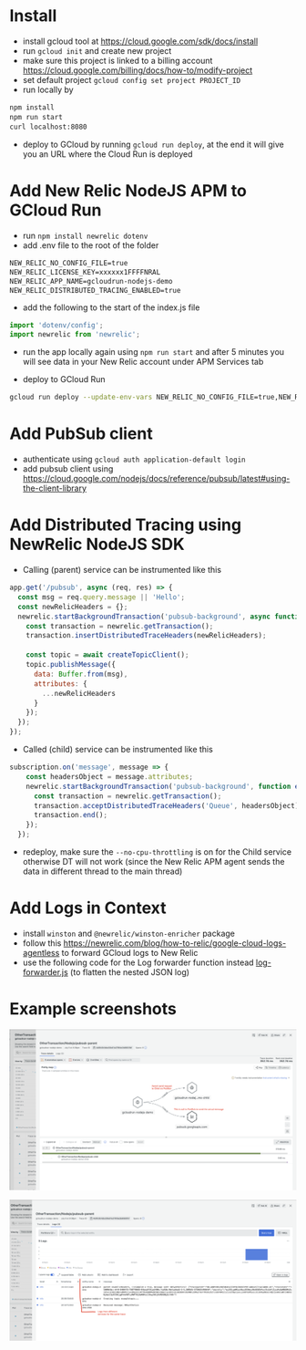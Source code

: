 # Install
- install gcloud tool at https://cloud.google.com/sdk/docs/install
- run `gcloud init` and create new project
- make sure this project is linked to a billing account https://cloud.google.com/billing/docs/how-to/modify-project
- set default project `gcloud config set project PROJECT_ID`
- run locally by

```bash
npm install
npm run start
curl localhost:8080
```

- deploy to GCloud by running `gcloud run deploy`, at the end it will give you an URL where the Cloud Run is deployed

# Add New Relic NodeJS APM to GCloud Run
- run `npm install newrelic dotenv`
- add .env file to the root of the folder

```dotenv
NEW_RELIC_NO_CONFIG_FILE=true
NEW_RELIC_LICENSE_KEY=xxxxxx1FFFFNRAL
NEW_RELIC_APP_NAME=gcloudrun-nodejs-demo
NEW_RELIC_DISTRIBUTED_TRACING_ENABLED=true
```

- add the following to the start of the index.js file

```javascript
import 'dotenv/config';
import newrelic from 'newrelic';
```

- run the app locally again using `npm run start` and after 5 minutes you will see data in your New Relic account under APM Services tab

- deploy to GCloud Run

```bash
gcloud run deploy --update-env-vars NEW_RELIC_NO_CONFIG_FILE=true,NEW_RELIC_LICENSE_KEY=xxxxxx1FFFFNRAL,NEW_RELIC_APP_NAME=gcloudrun-nodejs-demo,NEW_RELIC_DISTRIBUTED_TRACING_ENABLED=true
```

# Add PubSub client

- authenticate using `gcloud auth application-default login`
- add pubsub client using https://cloud.google.com/nodejs/docs/reference/pubsub/latest#using-the-client-library

# Add Distributed Tracing using NewRelic NodeJS SDK

- Calling (parent) service can be instrumented like this

```js
app.get('/pubsub', async (req, res) => {
  const msg = req.query.message || 'Hello';
  const newRelicHeaders = {};
  newrelic.startBackgroundTransaction('pubsub-background', async function executeTransaction() {
    const transaction = newrelic.getTransaction();
    transaction.insertDistributedTraceHeaders(newRelicHeaders);

    const topic = await createTopicClient();
    topic.publishMessage({
      data: Buffer.from(msg),
      attributes: {
        ...newRelicHeaders
      }
    });
  });
});
```

- Called (child) service can be instrumented like this

```js
subscription.on('message', message => {
    const headersObject = message.attributes;
    newrelic.startBackgroundTransaction('pubsub-background', function executeTransaction() {
      const transaction = newrelic.getTransaction();
      transaction.acceptDistributedTraceHeaders('Queue', headersObject);
      transaction.end();
    });
  });
```

- redeploy, make sure the `--no-cpu-throttling` is on for the Child service otherwise DT will not work (since the New Relic APM agent sends the data in different thread to the main thread)

# Add Logs in Context
- install `winston` and `@newrelic/winston-enricher` package
- follow this https://newrelic.com/blog/how-to-relic/google-cloud-logs-agentless to forward GCloud logs to New Relic
- use the following code for the Log forwarder function instead [log-forwarder.js](./log-forwarder.js) (to flatten the nested JSON log)

# Example screenshots

![alt text](image.png)

![alt text](image-1.png)